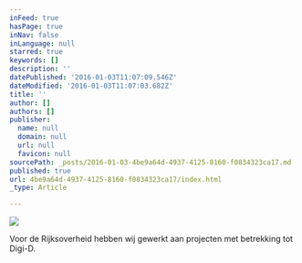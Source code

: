 ```yaml
---
inFeed: true
hasPage: true
inNav: false
inLanguage: null
starred: true
keywords: []
description: ''
datePublished: '2016-01-03T11:07:09.546Z'
dateModified: '2016-01-03T11:07:03.682Z'
title: ''
author: []
authors: []
publisher:
  name: null
  domain: null
  url: null
  favicon: null
sourcePath: _posts/2016-01-03-4be9a64d-4937-4125-8160-f0834323ca17.md
published: true
url: 4be9a64d-4937-4125-8160-f0834323ca17/index.html
_type: Article

---
```

![](https://the-grid-user-content.s3-us-west-2.amazonaws.com/26feac38-a1bc-4041-ab39-2bef45013a5f.png)

Voor de Rijksoverheid hebben wij gewerkt aan projecten met betrekking tot Digi-D.